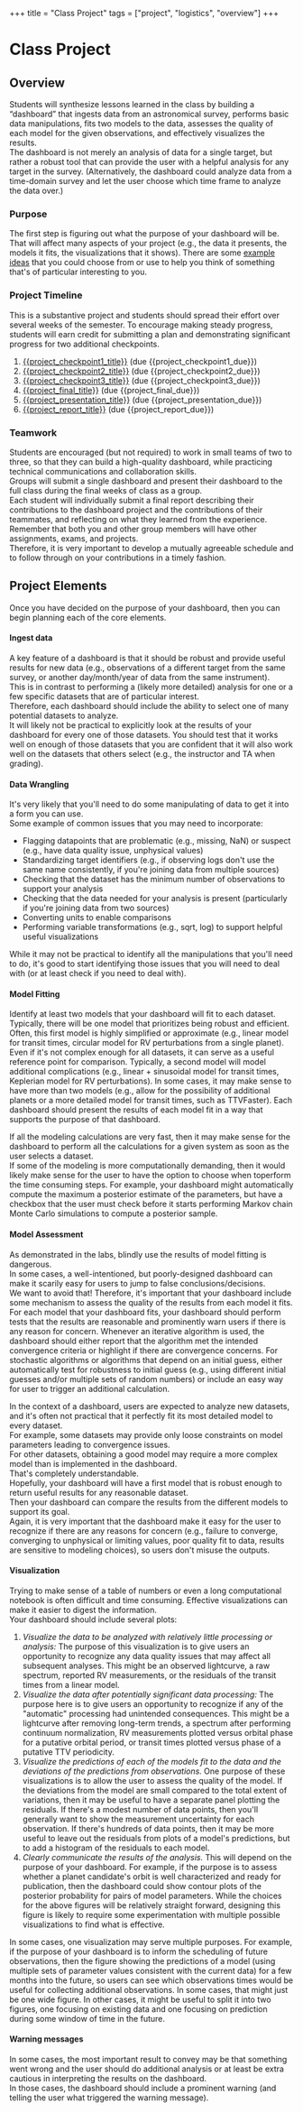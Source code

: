 +++
title = "Class Project"
tags = ["project", "logistics", "overview"]
+++

# Class Project

## Overview
Students will synthesize lessons learned in the class by building a “dashboard” that ingests data from an astronomical survey, performs basic data manipulations, fits two models to the data, assesses the quality of each model for the given observations, and effectively visualizes the results.  
The dashboard is not merely an analysis of data for a single target, but rather a robust tool that can provide the user with a helpful analysis for any target in the survey.
(Alternatively, the dashboard could analyze data from a time-domain survey and let the user choose which time frame to analyze the data over.)

### Purpose
The first step is figuring out what the purpose of your dashboard will be.  
That will affect many aspects of your project (e.g., the data it presents, the models it fits, the visualizations that it shows).  There are some [example ideas](examples) that you could choose from or use to help you think of something that's of particular interesting to you.

### Project Timeline
This is a substantive project and students should spread their effort over several weeks of the semester.  To encourage making steady progress, students will earn credit for submitting a plan and demonstrating significant progress for two additional checkpoints.  

1. [{{project_checkpoint1_title}}](plan) (due {{project_checkpoint1_due}})
2. [{{project_checkpoint2_title}}](checkpoint) (due {{project_checkpoint2_due}})
3. [{{project_checkpoint3_title}}](checkpoint) (due {{project_checkpoint3_due}})
4. [{{project_final_title}}](dashboard) (due {{project_final_due}})
5. [{{project_presentation_title}}](presentation) (due {{project_presentation_due}})
6. [{{project_report_title}}](report) (due {{project_report_due}})

### Teamwork
Students are encouraged (but not required) to work in small teams of two to three, so that they can build a high-quality dashboard, while practicing technical communications and collaboration skills.  
Groups will submit a single dashboard and present their dashboard to the full class during the final weeks of class as a group.  
Each student will individually submit a final report describing their contributions to the dashboard project and the contributions of their teammates, and reflecting on what they learned from the experience.  
Remember that both you and other group members will have other assignments, exams, and projects.  
Therefore, it is very important to develop a mutually agreeable schedule and to follow through on your contributions in a timely fashion.   


## Project Elements
Once you have decided on the purpose of your dashboard, then you can begin planning each of the core elements.

#### Ingest data
A key feature of a dashboard is that it should be robust and provide useful results for new data (e.g., observations of a different target from the same survey, or another day/month/year of data from the same instrument).  
This is in contrast to performing a (likely more detailed) analysis for one or a few specific datasets that are of particular interest.  
Therefore, each dashboard should include the ability to select one of many potential datasets to analyze.  
It will likely not be practical to explicitly look at the results of your dashboard for every one of those datasets.
You should test that it works well on enough of those datasets that you are confident that it will also work well on the datasets that others select (e.g., the instructor and TA when grading).  

#### Data Wrangling
It's very likely that you'll need to do some manipulating of data to get it into a form you can use.  
Some example of common issues that you may need to incorporate:
- Flagging datapoints that are problematic (e.g., missing, NaN) or suspect (e.g., have data quality issue, unphysical values)
- Standardizing target identifiers (e.g., if observing logs don't use the same name consistently, if you're joining data from multiple sources)
- Checking that the dataset has the minimum number of observations to support your analysis
- Checking that the data needed for your analysis is present (particularly if you're joining data from two sources)
- Converting units to enable comparisons
- Performing variable transformations (e.g., sqrt, log) to support helpful useful visualizations

While it may not be practical to identify all the manipulations that you'll need to do, it's good to start identifying those issues that you will need to deal with (or at least check if you need to deal with).  

#### Model Fitting
Identify at least two models that your dashboard will fit to each dataset.  
Typically, there will be one model that prioritizes being robust and efficient.
Often, this first model is highly simplified or approximate (e.g., linear model for transit times, circular model for RV perturbations from a single planet).  
Even if it's not complex enough for all datasets, it can serve as a useful reference point for comparison.
Typically, a second model will model additional complications (e.g., linear + sinusoidal model for transit times, Keplerian model for RV perturbations).
In some cases, it may make sense to have more than two models (e.g., allow for the possibility of additional planets or a more detailed model for transit times, such as TTVFaster).
Each dashboard should present the results of each model fit in a way that supports the purpose of that dashboard.

If all the modeling calculations are very fast, then it may make sense for the dashboard to perform all the calculations for a given system as soon as the user selects a dataset.  
If some of the modeling is more computationally demanding, then it would likely make sense for the user to have the option to choose when toperform the time consuming steps.
For example, your dashboard might automatically compute the maximum a posterior estimate of the parameters, but have a checkbox that the user must check before it starts performing Markov chain Monte Carlo simulations to compute a posterior sample.


#### Model Assessment
As demonstrated in the labs, blindly use the results of model fitting is dangerous.  
In some cases, a well-intentioned, but poorly-designed dashboard can make it scarily easy for users to jump to false conclusions/decisions.   
We want to avoid that!
Therefore, it's important that your dashboard include some mechanism to assess the quality of the results from each model it fits.  
For each model that your dashboard fits, your dashboard should perform tests that the results are reasonable and prominently warn users if there is any reason for concern.
Whenever an iterative algorithm is used, the dashboard should either report that the algorithm met the intended convergence criteria or highlight if there are convergence concerns.
For stochastic algorithms or algorithms that depend on an initial guess, either automatically test for robustness to initial guess (e.g., using different initial guesses and/or multiple sets of random numbers) or include an easy way for user to trigger an additional calculation.

In the context of a dashboard, users are expected to analyze new datasets, and it's often not practical that it perfectly fit its most detailed model to every dataset.    
For example, some datasets may provide only loose constraints on model parameters leading to convergence issues.  
For other datasets, obtaining a good model may require a more complex model than is implemented in the dashboard.  
That's completely understandable.  
Hopefully, your dashboard will have a first model that is robust enough to return useful results for any reasonable dataset.  
Then your dashboard can compare the results from the different models to support its goal.  
Again, it is very important that the dashboard make it easy for the user to recognize if there are any reasons for concern (e.g., failure to converge, converging to unphysical or limiting values, poor quality fit to data, results are sensitive to modeling choices), so users don't misuse the outputs.  

#### Visualization
Trying to make sense of a table of numbers or even a long computational notebook is often difficult and time consuming.
Effective visualizations can make it easier to digest the information.  
Your dashboard should include several plots:
1. *Visualize the data to be analyzed with relatively little processing or analysis:*  The purpose of this visualization is to give users an opportunity to recognize any data quality issues that may affect all subsequent analyses.  This might be an observed lightcurve, a raw spectrum, reported RV measurements, or the residuals of the transit times from a linear model.
1. *Visualize the data after potentially significant data processing:*  The purpose here is to give users an opportunity to recognize if any of the "automatic" processing had unintended consequences.  This might be a lightcurve after removing long-term trends, a spectrum after performing continuum normalization, RV measurements plotted versus orbital phase for a putative orbital period, or transit times plotted versus phase of a putative TTV periodicity.  
1. *Visualize the predictions of each of the models fit to the data and the deviations of the predictions from observations.*  One purpose of these visualizations is to allow the user to assess the quality of the model.  If the deviations from the model are small compared to the total extent of variations, then it may be useful to have a separate panel plotting the residuals.  If there's a modest number of data points, then you'll generally want to show the measurement uncertainty for each observation.  If there's hundreds of data points, then it may be more useful to leave out the residuals from plots of a model's predictions, but to add a histogram of the residuals to each model.   
1. *Clearly communicate the results of the analysis.*   This will depend on the purpose of your dashboard.  For example, if the purpose is to assess whether a planet candidate's orbit is well characterized and ready for publication, then the dashboard could show contour plots of the posterior probability for pairs of model parameters.   <!-- If the purpose of the dashboard is to assess whether TTVs are more likely due to dynamical effects or stellar variability, then your dashboard might plot the expected distribution of the log likelihood and indicate the maximum values of the log likelihood under the two models for TTVs.  -->
While the choices for the above figures will be relatively straight forward, designing this figure is likely to require some experimentation with multiple possible visualizations to find what is effective.  

In some cases, one visualization may serve multiple purposes.  For example, if the purpose of your dashboard is to inform the scheduling of future observations, then the figure showing the predictions of a model (using multiple sets of parameter values consistent with the current data) for a few months into the future, so users can see which observations times would be useful for collecting additional observations.  In some cases, that might just be one wide figure.  In other cases, it might be useful to split it into two figures, one focusing on existing data and one focusing on prediction during some window of time in the future.

#### Warning messages
In some cases, the most important result to convey may be that something went wrong and the user should do additional analysis or at least be extra cautious in interpreting the results on the dashboard.  
In those cases, the dashboard should include a prominent warning (and telling the user what triggered the warning message).
